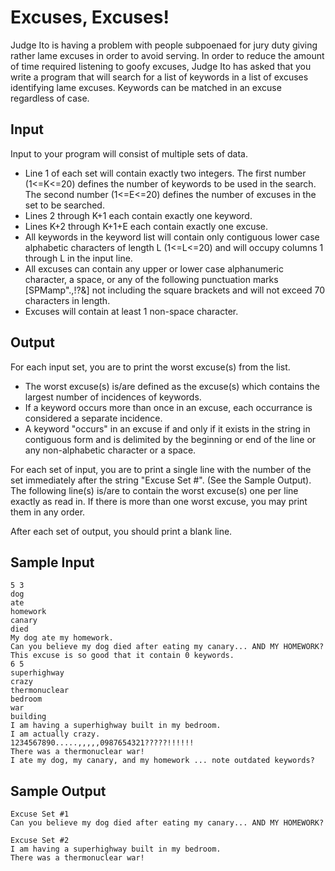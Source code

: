 Excuses, Excuses!
====================

Judge Ito is having a problem with people subpoenaed for jury duty giving rather lame excuses in order to avoid serving. In order to reduce the amount of time required listening to goofy excuses, Judge Ito has asked that you write a program that will search for a list of keywords in a list of excuses identifying lame excuses. Keywords can be matched in an excuse regardless of case.

Input
----------
Input to your program will consist of multiple sets of data.

- Line 1 of each set will contain exactly two integers. The first number (1<=K<=20) defines the number of keywords to be used in the search. The second number (1<=E<=20) defines the number of excuses in the set to be searched.
- Lines 2 through K+1 each contain exactly one keyword.
- Lines K+2 through K+1+E each contain exactly one excuse.
- All keywords in the keyword list will contain only contiguous lower case alphabetic characters of length L (1<=L<=20) and will occupy columns 1 through L in the input line.
- All excuses can contain any upper or lower case alphanumeric character, a space, or any of the following punctuation marks [SPMamp".,!?&] not including the square brackets and will not exceed 70 characters in length.
- Excuses will contain at least 1 non-space character.

Output
----------
For each input set, you are to print the worst excuse(s) from the list.

- The worst excuse(s) is/are defined as the excuse(s) which contains the largest number of incidences of keywords.
- If a keyword occurs more than once in an excuse, each occurrance is considered a separate incidence.
- A keyword "occurs" in an excuse if and only if it exists in the string in contiguous form and is delimited by the beginning or end of the line or any non-alphabetic character or a space.

For each set of input, you are to print a single line with the number of the set immediately after the string "Excuse Set #". (See the Sample Output). The following line(s) is/are to contain the worst excuse(s) one per line exactly as read in. If there is more than one worst excuse, you may print them in any order.

After each set of output, you should print a blank line.

Sample Input
----------
	5 3
	dog
	ate
	homework
	canary
	died
	My dog ate my homework.
	Can you believe my dog died after eating my canary... AND MY HOMEWORK?
	This excuse is so good that it contain 0 keywords.
	6 5
	superhighway
	crazy
	thermonuclear
	bedroom
	war
	building
	I am having a superhighway built in my bedroom.
	I am actually crazy.
	1234567890.....,,,,,0987654321?????!!!!!!
	There was a thermonuclear war!
	I ate my dog, my canary, and my homework ... note outdated keywords?
	
Sample Output
----------
	Excuse Set #1
	Can you believe my dog died after eating my canary... AND MY HOMEWORK?
	
	Excuse Set #2
	I am having a superhighway built in my bedroom.
	There was a thermonuclear war!
